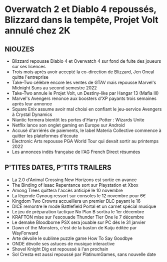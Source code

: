 # Overwatch 2 et Diablo 4 repoussés, Blizzard dans la tempête, Projet Volt annulé chez 2K

## NIOUZES

- Blizzard repousse Diablo 4 et Overwatch 4 sur fond de fuite des joueurs sur ses licences
- Trois mois après avoir accepté la co-direction de Blizzard, Jen Oneal quitte l'entreprise
- Take-Two célèbre encore les ventes de GTAV mais repousse Marvel's Midnight Suns au second semestre 2022
- Take-Two annule le Projet Volt, un Destiny-like par Hangar 13 (Mafia III)
- Marvel's Avengers renonce aux boosters d'XP payants trois semaines après leur annonce
- Square Enix assume avoir mal choisi en confiant le jeu-service Avengers à Crystal Dynamics
- Niantic fermera bientôt les portes d'Harry Potter : Wizards Unite
- Netflix lance son onglet gaming en Europe sur Android
- Accusé d'arriérés de paiements, le label Materia Collective commence à quitter les plateformes d'écoute
- Electronic Arts repousse PGA World Tour qui devait sortir au printemps 2022
- Les annonces indés française de l'AG French Direct résumées

## P'TITES DATES, P'TITS TRAILERS

- La 2.0 d'Animal Crossing New Horizons est sortie en avance
- The Binding of Isaac Repentance sort sur Playstation et Xbox
- Among Trees quittera l'accès anticipé le 10 novembre
- La légende Gynoug ressort sur consoles le 12 novembre pour 6€
- Kingdom Two Crowns accueillera un premier DLC payant le 16
- DICE remontre le mode Battlefield Portal et un carnet spécial musique
- Le jeu de préparation tactique No Plan B sortira le 1er décembre
- KRAFTON mise sur l'escouade Thunder Tier One le 7 décembre
- Le demake Bloodborne PSX sera jouable sur PC dès le 31 janvier
- Dawn of the Monsters, c'est de la baston de Kaiju éditée par WayForward
- Arte dévoile le sublime puzzle game How To Say Goodbye
- ONDE dévoile ses astuces de musique interactive
- Shovel Knight Dig est repoussé à l'an prochain
- Sol Cresta est aussi repoussé par PlatinumGames, sans nouvelle date
